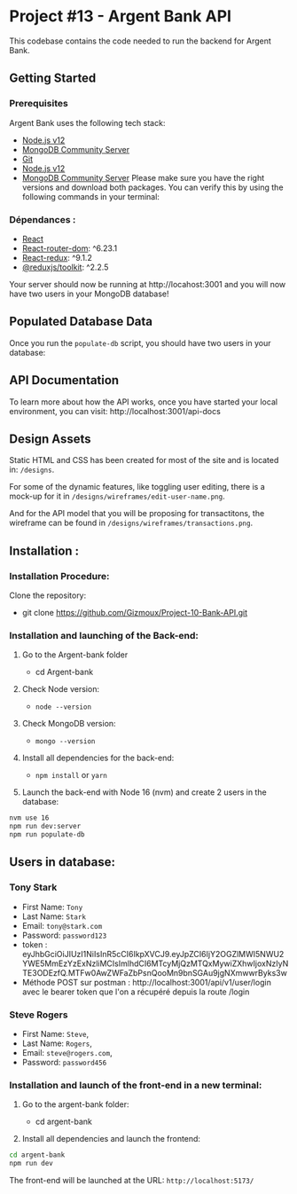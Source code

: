 # Project #13 - Argent Bank API

This codebase contains the code needed to run the backend for Argent Bank.

## Getting Started

### Prerequisites

Argent Bank uses the following tech stack:

- [Node.js v12](https://nodejs.org/en/)
- [MongoDB Community Server](https://www.mongodb.com/try/download/community)
- [Git](https://git-scm.com)
- [Node.js v12](https://nodejs.org/en/)
- [MongoDB Community Server](https://www.mongodb.com/try/download/community)
  Please make sure you have the right versions and download both packages. You can verify this by using the following commands in your terminal:

### Dépendances :

- [React](https://reactjs.org)
- [React-router-dom](https://reactrouter.com/): ^6.23.1
- [React-redux](https://react-redux.js.org/): ^9.1.2
- [@reduxjs/toolkit](https://redux-toolkit.js.org/): ^2.2.5

Your server should now be running at http://locahost:3001 and you will now have two users in your MongoDB database!

## Populated Database Data

Once you run the `populate-db` script, you should have two users in your database:

## API Documentation

To learn more about how the API works, once you have started your local environment, you can visit: http://localhost:3001/api-docs

## Design Assets

Static HTML and CSS has been created for most of the site and is located in: `/designs`.

For some of the dynamic features, like toggling user editing, there is a mock-up for it in `/designs/wireframes/edit-user-name.png`.

And for the API model that you will be proposing for transactitons, the wireframe can be found in `/designs/wireframes/transactions.png`.

## Installation :

### Installation Procedure:

Clone the repository:

- git clone https://github.com/Gizmoux/Project-10-Bank-API.git

### Installation and launching of the Back-end:

1. Go to the Argent-bank folder

   - cd Argent-bank

2. Check Node version:

   - `node --version`

3. Check MongoDB version:

   - `mongo --version`

4. Install all dependencies for the back-end:

   - `npm install` or `yarn`

5. Launch the back-end with Node 16 (nvm) and create 2 users in the database:

```bash
nvm use 16
npm run dev:server
npm run populate-db
```

## Users in database:

### Tony Stark

- First Name: `Tony`
- Last Name: `Stark`
- Email: `tony@stark.com`
- Password: `password123`
- token : eyJhbGciOiJIUzI1NiIsInR5cCI6IkpXVCJ9.eyJpZCI6IjY2OGZlMWI5NWU2YWE5MmEzYzExNzliMCIsImlhdCI6MTcyMjQzMTQxMywiZXhwIjoxNzIyNTE3ODEzfQ.MTFw0AwZWFaZbPsnQooMn9bnSGAu9jgNXmwwrByks3w
- Méthode POST sur postman : http://localhost:3001/api/v1/user/login avec le bearer token que l'on a récupéré depuis la route /login

### Steve Rogers

- First Name: `Steve`,
- Last Name: `Rogers`,
- Email: `steve@rogers.com`,
- Password: `password456`

### Installation and launch of the front-end in a new terminal:

1. Go to the argent-bank folder:

   - cd argent-bank

2. Install all dependencies and launch the frontend:

```bash
cd argent-bank
npm run dev
```

The front-end will be launched at the URL:
`http://localhost:5173/`
